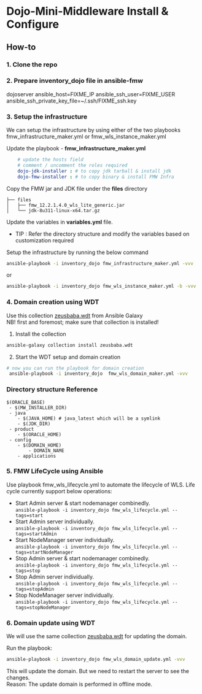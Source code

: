 # Dojo-Mini-Middleware Install & Configure

## How-to

### 1. Clone the repo

### 2. Prepare **inventory_dojo** file in ansible-fmw

dojoserver ansible_host=FIXME_IP ansible_ssh_user=FIXME_USER ansible_ssh_private_key_file=~/.ssh/FIXME_ssh.key

### 3. Setup the infrastructure

We can setup the infrastructure by using either of the two playbooks fmw_infrastructure_maker.yml or fmw_wls_instance_maker.yml

Update the playbook - **fmw_infrastructure_maker.yml**

```yaml
    # update the hosts field
    # comment / uncomment the roles required
    dojo-jdk-installer : # to copy jdk tarball & install jdk 
    dojo-fmw-installer : # to copy binary & install FMW Infra
```

Copy the FMW jar and JDK file under the  **files** directory

```$
├── files
│   ├── fmw_12.2.1.4.0_wls_lite_generic.jar
│   └── jdk-8u311-linux-x64.tar.gz
```

Update the variables in  **variables.yml** file.

* TIP : Refer the directory structure and modify the variables based on customization required

Setup the infrastructure by running the below command

```bash
ansible-playbook -i inventory_dojo fmw_infrastructure_maker.yml -vvv 
```

or

```bash
ansible-playbook -i inventory_dojo fmw_wls_instance_maker.yml -b -vvv
```

### 4. Domain creation using WDT 

Use this collection [zeusbaba.wdt](https://galaxy.ansible.com/zeusbaba/wdt) from Ansible Galaxy  
NB! first and foremost; make sure that collection is installed!

1. Install the collection

```bash
ansible-galaxy collection install zeusbaba.wdt    
```

2. Start the WDT setup and domain creation

```bash
# now you can run the playbook for domain creation
 ansible-playbook -i inventory_dojo  fmw_wls_domain_maker.yml -vvv
```

### Directory structure Reference

```
$(ORACLE_BASE)
 - $(MW_INSTALLER_DIR)
 - java
	- $(JAVA_HOME) # java_latest which will be a symlink
	- $(JDK_DIR)
 - product
	- $(ORACLE_HOME)
 - config
	- $(DOMAIN_HOME)
		- DOMAIN_NAME
	- applications
```

### 5. FMW LifeCycle using Ansible 

Use playbook fmw_wls_lifecycle.yml to automate the lifecycle of WLS.
Life cycle currently support below operations:

* Start Admin server & start nodemanager combinedly.  
`ansible-playbook -i inventory_dojo fmw_wls_lifecycle.yml --tags=start`
* Start Admin server individually.  
`ansible-playbook -i inventory_dojo fmw_wls_lifecycle.yml --tags=startAdmin`
* Start NodeManager server individually.  
`ansible-playbook -i inventory_dojo fmw_wls_lifecycle.yml --tags=startNodeManager`
* Stop Admin server & start nodemanager combinedly.  
`ansible-playbook -i inventory_dojo fmw_wls_lifecycle.yml --tags=stop`
* Stop Admin server individually.  
`ansible-playbook -i inventory_dojo fmw_wls_lifecycle.yml --tags=stopAdmin`
* Stop NodeManager server individually.  
`ansible-playbook -i inventory_dojo fmw_wls_lifecycle.yml --tags=stopNodeManager`


### 6. Domain update using WDT

We will use the same collection [zeusbaba.wdt](https://galaxy.ansible.com/zeusbaba/wdt) for updating the domain.

Run the playbook:

```bash
ansible-playbook -i inventory_dojo fmw_wls_domain_update.yml -vvv 
```

This will update the domain. But we need to restart the server to see the changes.  
Reason: The update domain is performed in offline mode.  
